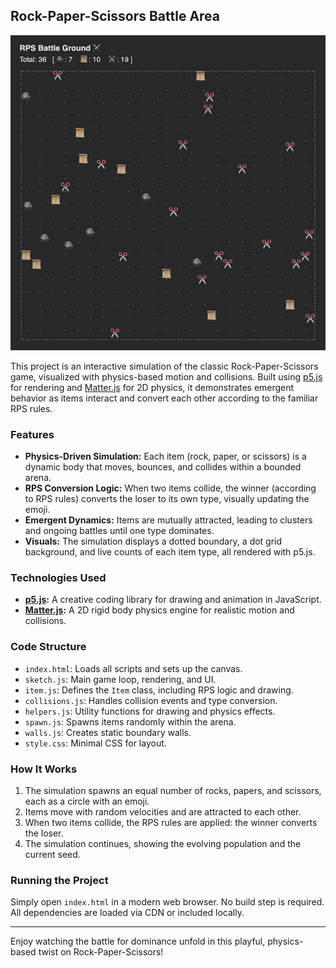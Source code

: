 ## Rock-Paper-Scissors Battle Area

![Simulation Screenshot](output/simulation.png)

This project is an interactive simulation of the classic Rock-Paper-Scissors game, visualized with physics-based motion and collisions. Built using [p5.js](https://p5js.org/) for rendering and [Matter.js](https://brm.io/matter-js/) for 2D physics, it demonstrates emergent behavior as items interact and convert each other according to the familiar RPS rules.

### Features

- **Physics-Driven Simulation:** Each item (rock, paper, or scissors) is a dynamic body that moves, bounces, and collides within a bounded arena.
- **RPS Conversion Logic:** When two items collide, the winner (according to RPS rules) converts the loser to its own type, visually updating the emoji.
- **Emergent Dynamics:** Items are mutually attracted, leading to clusters and ongoing battles until one type dominates.
- **Visuals:** The simulation displays a dotted boundary, a dot grid background, and live counts of each item type, all rendered with p5.js.

### Technologies Used

- **[p5.js](https://p5js.org/):** A creative coding library for drawing and animation in JavaScript.
- **[Matter.js](https://brm.io/matter-js/):** A 2D rigid body physics engine for realistic motion and collisions.

### Code Structure

- `index.html`: Loads all scripts and sets up the canvas.
- `sketch.js`: Main game loop, rendering, and UI.
- `item.js`: Defines the `Item` class, including RPS logic and drawing.
- `collisions.js`: Handles collision events and type conversion.
- `helpers.js`: Utility functions for drawing and physics effects.
- `spawn.js`: Spawns items randomly within the arena.
- `walls.js`: Creates static boundary walls.
- `style.css`: Minimal CSS for layout.

### How It Works

1. The simulation spawns an equal number of rocks, papers, and scissors, each as a circle with an emoji.
2. Items move with random velocities and are attracted to each other.
3. When two items collide, the RPS rules are applied: the winner converts the loser.
4. The simulation continues, showing the evolving population and the current seed.

### Running the Project

Simply open `index.html` in a modern web browser. No build step is required. All dependencies are loaded via CDN or included locally.

---

Enjoy watching the battle for dominance unfold in this playful, physics-based twist on Rock-Paper-Scissors!
